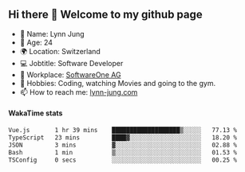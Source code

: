 ## Hi there 👋 Welcome to my github page

- 🧑 Name: Lynn Jung
- 🔞 Age: 24
- 🌍 Location: Switzerland
- 💻 Jobtitle: Software Developer
- 🏢 Workplace: [SoftwareOne AG](https://www.softwareone.com/)
- 💪 Hobbies: Coding, watching Movies and going to the gym.
- 📫 How to reach me: [lynn-jung.com](https://lynn-jung.com/)

#### WakaTime stats
<!--START_SECTION:waka-->

```txt
Vue.js       1 hr 39 mins    ███████████████████▒░░░░░   77.13 %
TypeScript   23 mins         ████▓░░░░░░░░░░░░░░░░░░░░   18.20 %
JSON         3 mins          ▓░░░░░░░░░░░░░░░░░░░░░░░░   02.88 %
Bash         1 min           ▒░░░░░░░░░░░░░░░░░░░░░░░░   01.53 %
TSConfig     0 secs          ░░░░░░░░░░░░░░░░░░░░░░░░░   00.25 %
```

<!--END_SECTION:waka-->

[^1]: https://github.com/jstrieb/github-stats
